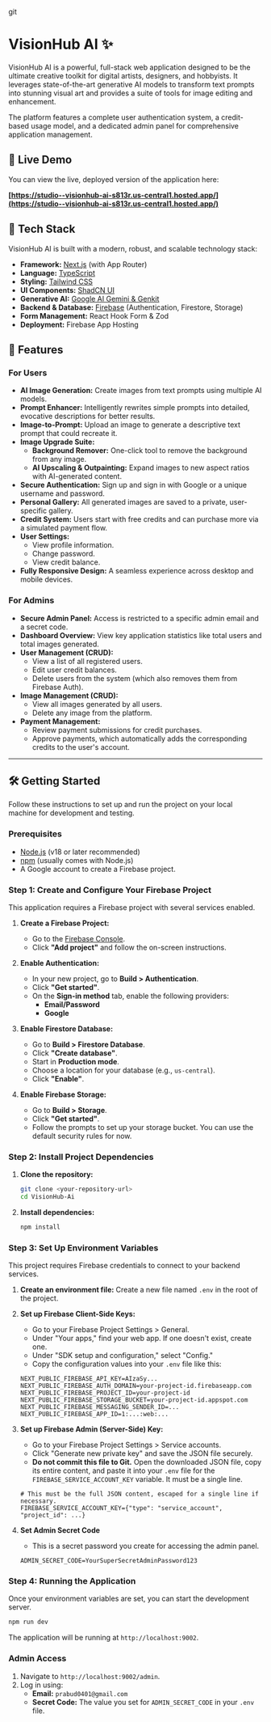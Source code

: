 git
# VisionHub AI ✨

VisionHub AI is a powerful, full-stack web application designed to be the ultimate creative toolkit for digital artists, designers, and hobbyists. It leverages state-of-the-art generative AI models to transform text prompts into stunning visual art and provides a suite of tools for image editing and enhancement.

The platform features a complete user authentication system, a credit-based usage model, and a dedicated admin panel for comprehensive application management.

## 🚀 Live Demo

You can view the live, deployed version of the application here:

**[https://studio--visionhub-ai-s813r.us-central1.hosted.app/](https://studio--visionhub-ai-s813r.us-central1.hosted.app/)**

## 🔧 Tech Stack

VisionHub AI is built with a modern, robust, and scalable technology stack:

- **Framework:** [Next.js](https://nextjs.org/) (with App Router)
- **Language:** [TypeScript](https://www.typescriptlang.org/)
- **Styling:** [Tailwind CSS](https://tailwindcss.com/)
- **UI Components:** [ShadCN UI](https://ui.shadcn.com/)
- **Generative AI:** [Google AI Gemini & Genkit](https://firebase.google.com/docs/genkit)
- **Backend & Database:** [Firebase](https://firebase.google.com/) (Authentication, Firestore, Storage)
- **Form Management:** React Hook Form & Zod
- **Deployment:** Firebase App Hosting

## 🌟 Features

### For Users
- **AI Image Generation:** Create images from text prompts using multiple AI models.
- **Prompt Enhancer:** Intelligently rewrites simple prompts into detailed, evocative descriptions for better results.
- **Image-to-Prompt:** Upload an image to generate a descriptive text prompt that could recreate it.
- **Image Upgrade Suite:**
    - **Background Remover:** One-click tool to remove the background from any image.
    - **AI Upscaling & Outpainting:** Expand images to new aspect ratios with AI-generated content.
- **Secure Authentication:** Sign up and sign in with Google or a unique username and password.
- **Personal Gallery:** All generated images are saved to a private, user-specific gallery.
- **Credit System:** Users start with free credits and can purchase more via a simulated payment flow.
- **User Settings:**
    - View profile information.
    - Change password.
    - View credit balance.
- **Fully Responsive Design:** A seamless experience across desktop and mobile devices.

### For Admins
- **Secure Admin Panel:** Access is restricted to a specific admin email and a secret code.
- **Dashboard Overview:** View key application statistics like total users and total images generated.
- **User Management (CRUD):**
    - View a list of all registered users.
    - Edit user credit balances.
    - Delete users from the system (which also removes them from Firebase Auth).
- **Image Management (CRUD):**
    - View all images generated by all users.
    - Delete any image from the platform.
- **Payment Management:**
    - Review payment submissions for credit purchases.
    - Approve payments, which automatically adds the corresponding credits to the user's account.

---

## 🛠️ Getting Started

Follow these instructions to set up and run the project on your local machine for development and testing.

### Prerequisites

- [Node.js](https://nodejs.org/) (v18 or later recommended)
- [npm](https://www.npmjs.com/) (usually comes with Node.js)
- A Google account to create a Firebase project.

### **Step 1: Create and Configure Your Firebase Project**

This application requires a Firebase project with several services enabled.

1.  **Create a Firebase Project:**
    - Go to the [Firebase Console](https://console.firebase.google.com/).
    - Click **"Add project"** and follow the on-screen instructions.

2.  **Enable Authentication:**
    - In your new project, go to **Build > Authentication**.
    - Click **"Get started"**.
    - On the **Sign-in method** tab, enable the following providers:
        - **Email/Password**
        - **Google**

3.  **Enable Firestore Database:**
    - Go to **Build > Firestore Database**.
    - Click **"Create database"**.
    - Start in **Production mode**.
    - Choose a location for your database (e.g., `us-central`).
    - Click **"Enable"**.

4.  **Enable Firebase Storage:**
    - Go to **Build > Storage**.
    - Click **"Get started"**.
    - Follow the prompts to set up your storage bucket. You can use the default security rules for now.

### **Step 2: Install Project Dependencies**

1.  **Clone the repository:**
    ```bash
    git clone <your-repository-url>
    cd VisionHub-Ai
    ```

2.  **Install dependencies:**
    ```bash
    npm install
    ```

### **Step 3: Set Up Environment Variables**

This project requires Firebase credentials to connect to your backend services.

1.  **Create an environment file:**
    Create a new file named `.env` in the root of the project.

2.  **Set up Firebase Client-Side Keys:**
    - Go to your Firebase Project Settings > General.
    - Under "Your apps," find your web app. If one doesn't exist, create one.
    - Under "SDK setup and configuration," select "Config."
    - Copy the configuration values into your `.env` file like this:

    ```env
    NEXT_PUBLIC_FIREBASE_API_KEY=AIzaSy...
    NEXT_PUBLIC_FIREBASE_AUTH_DOMAIN=your-project-id.firebaseapp.com
    NEXT_PUBLIC_FIREBASE_PROJECT_ID=your-project-id
    NEXT_PUBLIC_FIREBASE_STORAGE_BUCKET=your-project-id.appspot.com
    NEXT_PUBLIC_FIREBASE_MESSAGING_SENDER_ID=...
    NEXT_PUBLIC_FIREBASE_APP_ID=1:...:web:...
    ```

3.  **Set up Firebase Admin (Server-Side) Key:**
    - Go to your Firebase Project Settings > Service accounts.
    - Click "Generate new private key" and save the JSON file securely.
    - **Do not commit this file to Git.** Open the downloaded JSON file, copy its entire content, and paste it into your `.env` file for the `FIREBASE_SERVICE_ACCOUNT_KEY` variable. It must be a single line.

    ```env
    # This must be the full JSON content, escaped for a single line if necessary.
    FIREBASE_SERVICE_ACCOUNT_KEY={"type": "service_account", "project_id": ...}
    ```
    
4. **Set Admin Secret Code**
    - This is a secret password you create for accessing the admin panel.
    ```env
    ADMIN_SECRET_CODE=YourSuperSecretAdminPassword123
    ```

### **Step 4: Running the Application**

Once your environment variables are set, you can start the development server.

```bash
npm run dev
```

The application will be running at `http://localhost:9002`.

### Admin Access

1. Navigate to `http://localhost:9002/admin`.
2. Log in using:
   - **Email:** `prabud0401@gmail.com`
   - **Secret Code:** The value you set for `ADMIN_SECRET_CODE` in your `.env` file.
